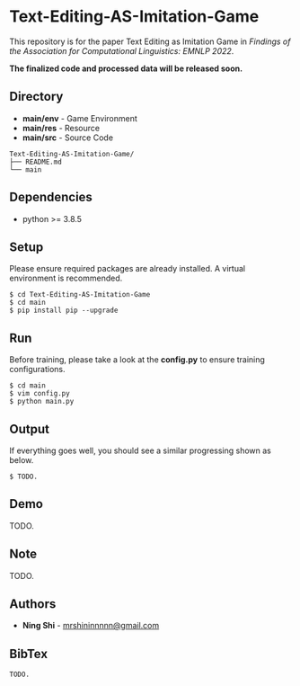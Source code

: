 # Text-Editing-AS-Imitation-Game

This repository is for the paper Text Editing as Imitation Game in *Findings of the Association for Computational Linguistics: EMNLP 2022*.

**The finalized code and processed data will be released soon.**

## Directory
+ **main/env** - Game Environment
+ **main/res** - Resource
+ **main/src** - Source Code
```
Text-Editing-AS-Imitation-Game/
├── README.md
└── main
```

## Dependencies
+ python >= 3.8.5

## Setup
Please ensure required packages are already installed. A virtual environment is recommended.
```
$ cd Text-Editing-AS-Imitation-Game
$ cd main
$ pip install pip --upgrade
```

## Run
Before training, please take a look at the **config.py** to ensure training configurations.
```
$ cd main
$ vim config.py
$ python main.py
```

## Output
If everything goes well, you should see a similar progressing shown as below.
```
$ TODO.
```

## Demo
TODO.

## Note
TODO.

## Authors
* **Ning Shi** - mrshininnnnn@gmail.com

## BibTex
```
TODO.
```
